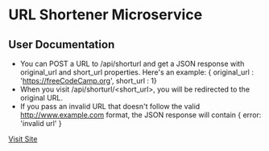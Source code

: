 # URL Shortener Microservice

## User Documentation
* You can POST a URL to /api/shorturl and get a JSON response with original_url and short_url properties. Here's an example: { original_url : 'https://freeCodeCamp.org', short_url : 1}
* When you visit /api/shorturl/<short_url>, you will be redirected to the original URL.
* If you pass an invalid URL that doesn't follow the valid http://www.example.com format, the JSON response will contain { error: 'invalid url' }

[Visit Site](https://obn-url-shortner.onrender.com/)
